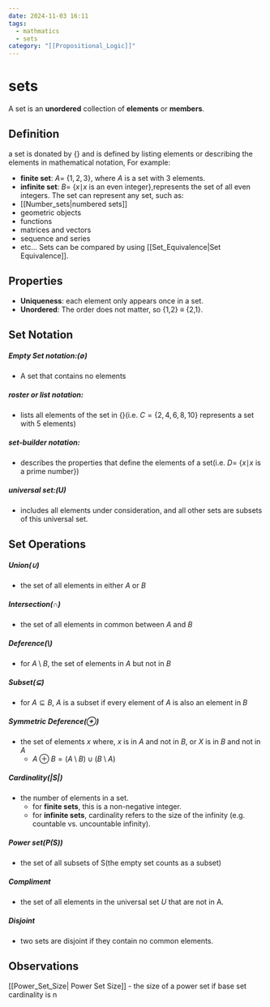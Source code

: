 ```yaml
---
date: 2024-11-03 16:11
tags:
  - mathmatics
  - sets
category: "[[Propositional_Logic]]"
---
```

# sets
A set is an **unordered** collection of **elements** or **members**.
## Definition
a set is donated by {} and is defined by listing elements or describing the elements in mathematical notation, For example:
- **finite set**: $A =$ {$1,2,3$}, where $A$ is a set with 3 elements.
- **infinite set**: $B =$ {$x\mid$$x$ is an even integer},represents the set of all even integers.
The set can represent any set, such as:
- [[Number_sets|numbered sets]]
- geometric objects
- functions
- matrices and vectors
- sequence and series
- etc...
Sets can be compared by using [[Set_Equivalence|Set Equivalence]].
## Properties
- **Uniqueness**: each element only appears once in a set.
- **Unordered**: The order does not matter, so {1,2} $\equiv$ {2,1}.
## Set Notation
##### Empty Set notation:($\emptyset$)
- A set that contains no elements
##### roster or list notation:
- lists all elements of the set in {}(i.e. $C = \{ 2,4,6,8,10 \}$ represents a set with 5 elements)
##### set-builder notation:
- describes the properties that define the elements of a set(i.e. $D =$ {$x\mid$$x$ is a prime number})
##### universal set:($U$)
- includes all elements under consideration, and all other sets are subsets of this universal set.

## Set Operations
##### Union($\cup$)
 - the set of all elements in either $A$ or $B$
##### Intersection($\cap$)
- the set of all elements in common between $A$ and $B$
##### Deference($\setminus$)
- for ${A}\setminus{B}$, the set of elements in $A$ but not in $B$
#####  Subset($\subseteq$)
- for ${A}\subseteq{B}$, $A$ is a subset if every element of $A$ is also an element in $B$
##### Symmetric Deference($\oplus$)
- the set of elements $x$ where, $x$ is in $A$ and not in $B$, or $X$ is in $B$ and not in $A$
	- ${A}\oplus{B} = ({A}\setminus{B})\cup({B}\setminus{A})$
##### Cardinality($\lvert{S}\rvert$)
- the number of elements in a set.
	- for **finite sets**, this is a non-negative integer. 
	- for **infinite sets**, cardinality refers to the size of the infinity (e.g. countable vs. uncountable infinity).
##### Power set(${P(S)}$)
- the set of all subsets of S(the empty set counts as a subset)
##### Compliment
- the set of all elements in the universal set $U$ that are not in A.
##### Disjoint 
- two sets are disjoint if they contain no common elements.

## Observations
[[Power_Set_Size| Power Set Size]] - the size of a power set if base set cardinality is n